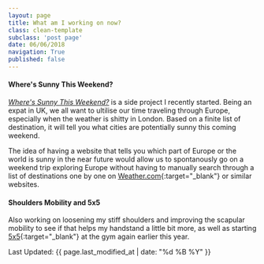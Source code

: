 ```yaml
---
layout: page
title: What am I working on now?
class: clean-template
subclass: 'post page'
date: 06/06/2018
navigation: True
published: false
---
```


#### Where's Sunny This Weekend?

[_Where's Sunny This Weekend?_](/wheressunnythisweekend) is a side project I recently started. Being an expat in UK, we all want to ultilise our time traveling through Europe, especially when the weather is shitty in London. Based on a finite list of destination, it will tell you what cities are potentially sunny this coming weekend.

The idea of having a website that tells you which part of Europe or the world is sunny in the near future would allow us to spontanously go on a weekend trip exploring Europe without having to manually search through a list of destinations one by one on [Weather.com](https://weather.com){:target="_blank"} or similar websites.

#### Shoulders Mobility and 5x5 

Also working on loosening my stiff shoulders and improving the scapular mobility to see if that helps my handstand a little bit more, as well as starting [5x5](https://stronglifts.com/5x5/){:target="_blank"} at the gym again earlier this year.

Last Updated: {{ page.last_modified_at | date: "%d %B %Y" }}